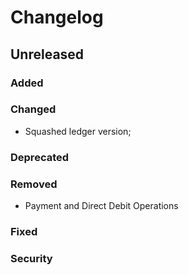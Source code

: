 # Changelog

## Unreleased

### Added

### Changed

* Squashed ledger version;

### Deprecated 

### Removed

* Payment and Direct Debit Operations

### Fixed 

### Security 